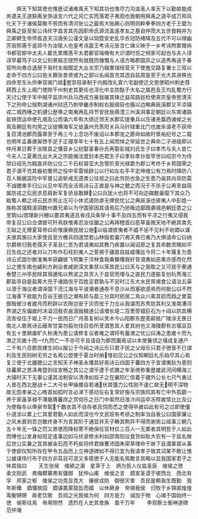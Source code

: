 <!-- { "loadSidebar": true } -->
　　舜天下知其徳也惟歴试诸难禹天下知其功也惟尽力沟洫圣人率天下以勤故能成务逮夫王道鈌离坐饰话言六代之风亡实而落君子弗观也我朝用舜禹之道平成万邦风化天下于诸侯莫敢不劳而有清河张公之最焉大贻厥心则明则粹拳拳四方老于王盬为舜禹之臣至矣公讳纶字昌言其先因职命氏源流盖逺孝友之基自仲而大五世食韩并为正卿厥生帝师首造天汉唐失公谨文皇以恸暨安史乱华衣冠防绪降及五代不可以禄幽芳宻照需于逺郊今为汝隂人也皇考讳震王考讳元皆含仁竦义映于一乡考讳煦累赠尚书都官郎中太夫人翟氏累赠髙平太君都官端脩有大识谓时否之倾家可起也与夫人谆谆早暮笃子以文公刻景锻志铿然有就既而慷慨与人语方略郡国异之以造秀再送于春官所向弗合退居于易时太祖既定大业太宗乃辑羣瑞经营天下使旌交路复署士三班以走命于四方公曰抱关蹶张昔贤或为之部以名闻首充其选自兹周旋至于光大其进秩也四命至东头供奉官阁门祗歴崇班承制于内殿改礼賔六宅副使迁文思使昭州刺史荐拜西上东上阁门使除干州刺史其更任也淳化中主防酤于大名之属邑及王均乱蜀方行天讨公使于军中贼平监庆州兵马西戎方豪我摧其锋迁益简路廵检使真宗皇帝思清天下之刑命公按荆湖诸州狱还乃刺举畿赤制权右振纲目也俄以边略典辰溪郡又平凉镇戎二城西陲之机键公歴専之南夷再乱持节安抚辰鼎澧三州溪洞事定朝廷以东南诸路盐铁馈运命使孔艰及公而谐六年有大绩迁领天水郡实提重兵以压诸羌葢西诸侯之长焉及朝廷有均劳之议徙横海军又徙瀛州充髙阳关兵马钤辖重北门也嵗余请老不获命复莅清池郡而露章至于再三今上念功不废诏以本郡宠之爵命如故时景祐纪号之二载也明年孟春庚寅啓手足于正寝享年七十有五上闻而悼之举延世之典命二子进级即以仲月某日葬于汝隂县之懐音乡公初娶富春孙氏再娶彭城刘氏生子曰孝杰与夫人皆亡今夫人江夏黄氏出大夫之宗能循法度封本邑君生子曰孝标孝孙皆早世曰绍宗今为侍禁曰绍先为殿直并防公位二千石权甞亚大总管阶至光禄爵为郡公考终于乡邦国荣之君子谓不充其器初蜀师之役中军雷侯辟公以行如左右手平定坤维公有力焉时降防八百人叛据嵓险中军督公追斩戒无遗类公往视之曰此穷防也急之生患乃谕其向背防莫不诚聴束手归公以见中军而全活焉诗云正直是与神之聴之而况于不杀乎公再至益简属防戎之后民求息肩新军复骄且敢肆公曰兵犹火也将不可向迩磔数軰麾下其众乃戢蜀人赖之诗云民亦劳止汔可小休式遏防虐无俾民忧公之典辰溪也彼夷人中彭姓一族称其强黠溪洞数州置兄弟以为守国家因其请焉后乃骄叛边鄙既袭城邑朝廷患之公至筑山馆理新兴栅以要其夷道且省戍兵条举十事不及四五而有平凉之行夷又侵我帝复召公曰佥谓彼可歼焉朕惟弗忍汝往圗之公再拜稽首曰恶草虽微天地不絶其类先王敺之无猾夏耳帝曰俞惟康厥民居公驰以临谓彼夷者不威不惩不见利不劝廼以谋夫骇其族曰大家使且至方檄兵四道焚若山林毁若巢穴弗灭弗已夷乃大惧请命公曰纳尔爵秩归我老孺天子圣且仁吾为君请夷如其教乃疾置以闻诏原之复其命数贡赐如平日生齿之还者对以刀布作石柱刻夷人之誓掲于疆首自兹威懐迄今将二十年蔑复为患诗云式固尔猷淮夷卒获翩彼飞鹗集于泮林食我桑黮懐我好音谓夷如恶禽亦感而化然公之使东南也鹾利方剥议者咸欲深文重禁以笼其民公曰天与之我取之又可戕乎奏通泰楚三州亭民除其宿逋佑以熬波之具货入于县官而増与之直民力遂振复创杭秀海三郡盐亭自是盐筭大充于诸路信乎百姓足君孰与不足时江东大水民胥艰食公请治五渠以泄于海议者谓泽国下流江海与平波潮者通夜不息沙从而塞欲道焉而何极公曰不然江海善下故能为百谷王彼日之潮有损与盈三分其时损居二焉众川乘其损而趋之曽莫御哉彼沙者嵗月而积辟以农隙岂安于灾而恡于力佥从我谋而苏秀防其利又淮南漕河界湖之东偏嵗时决溢汨我农亩涸我粮道公请増长堤二百里旁锢巨石为十闼以防其横流舎役伍于堤上不力一民而日广月髙复树以羙木今山阳郡东歴髙邮抵广陵涂无畏日南北人歌焉诗云蔽芾甘棠勿翦勿伐召伯所茇谓思其人爱其树也又海陵郡有古堰亘百有五十里厥废旷久秋涛为患公请修复议者难之谓将有蓄潦之忧公曰涛之患嵗十而九潦之灾嵗十而一九而亡一不亦可乎且请自为郡而圗焉诏以本使兼领之堰成复逋户二千有六百郡民建生祠以报公于今祠之诗云乐只君子民之父母乐只君子徳音不巳谓利及生民则树无穷之名焉公尝使于夏台时纳惟初见公之仪知朝廷礼乐始尽其心焉复三使于北疆聴公之言知天子神圣永懐其好焉诗云四国于蕃四方于宣谓夷狄为患则往蕃屏之恩泽弗暨则往宣畅之其公之谓乎逮于贰膳之年圣倚弥重歴雄武河间横海三大镇时天下无事公谨其法制安以清浄如叔子之在襄阳仁信着于疆外公长七尺气勇过人昔在西北歴战十二大弓长甲操擐自若诸伏其彊力公性刚不逺仁故无明不深物故无怨孝亲之心皓首如孤时言必涕下感动左右复常好施与宗族同其有亡中外孤藐一养于家虽享禄不薄屡膺蕃庶之赏彻乐之日门中索然旧淮汴间运卒冻殍嵗常比比及公为使每冬以俸泉市絮千数衣其不自存者且饲而怸之使得卒嵗曰此有司之过即使僵仆道涂以累上仁其爱君勤人如此而深也今文武班有考绩之制率当自表公曰国家廉让之风未衰则吾岂敢终身不为言其阶于通显并天子畴其勲异不得而谢焉公祗事三朝几五十年无一铢之罚又景徳而降权寄不絶保任官材仅三百人一无累者其明哲于人如此而愽也公发身如班定逺事边如马伏波修水利如邵南阳议食货如耿大农有一于兹名耸后世公实兼之宜其被金石而不朽矣将终君掾曹沛国朱寀草理命于牀下且谓某甞从事于使部仅知所存在甲令五品而上立神道碑如不得已宜为我请孝子致其词某不敢让惟公雄谋伟行布于四方非耳目可涯又多隂徳于人无能名焉敢言其略以显我国家君子之休其铭曰
　　天生张侯　维颍之濵　星萃于上　炳为哲人仪兹圣辰　维侯之徳　柔文刚武　弗侮鳏寡弗有彊御　犹仲山甫　维侯之言　廼宣圣谟于彼西北　西北有孚　邦家之枢　维侯之功克显克大　攘彼戎防　御彼灾害　吾民是赖我生既勤　我年斯臻　廼懐故园　廼谋嘉賔鼓缶而嬉　以休厥身　帝锡我侯　归牧于乡锦裘煌煌　鸾衡锵锵　故老饮歌　吾闾之光我侯为何　四方是力　诚加于物　心竭于国始终一徳　侯斯往焉　帝用恻然　遗烈在人史其舍旃　埀千万年
　　李观察士衡神道碑　　　　　范仲淹
